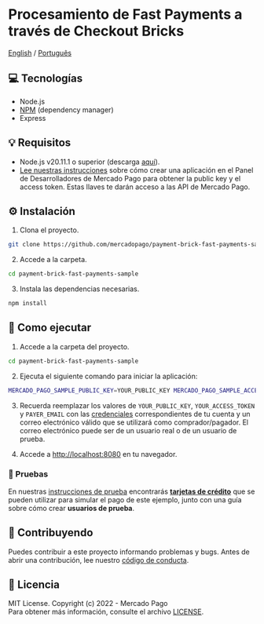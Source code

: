 # Procesamiento de Fast Payments a través de Checkout Bricks

[English](README.md) / [Português](README.pt.md)

## :computer: Tecnologías

- Node.js
- [NPM](https://www.npmjs.com) (dependency manager)
- Express

## 💡 Requisitos

- Node.js v20.11.1 o superior (descarga [aquí](https://nodejs.org/)).
- [Lee nuestras instrucciones](https://www.mercadopago.com/developers/es/docs/getting-started) sobre cómo crear una aplicación en el Panel de Desarrolladores de Mercado Pago para obtener la public key y el access token. Estas llaves te darán acceso a las API de Mercado Pago.

## :gear: Instalación

1. Clona el proyecto.

```bash
git clone https://github.com/mercadopago/payment-brick-fast-payments-sample.git
```

2. Accede a la carpeta.

```bash
cd payment-brick-fast-payments-sample
```

3. Instala las dependencias necesarias.

```bash
npm install
```

## 🌟 Como ejecutar

1. Accede a la carpeta del proyecto.

```bash
cd payment-brick-fast-payments-sample
```

2. Ejecuta el siguiente comando para iniciar la aplicación:

```bash
MERCADO_PAGO_SAMPLE_PUBLIC_KEY=YOUR_PUBLIC_KEY MERCADO_PAGO_SAMPLE_ACCESS_TOKEN=YOUR_ACCESS_TOKEN PAYER_EMAIL=YOUR_PAYER_EMAIL npm start
```

3. Recuerda reemplazar los valores de `YOUR_PUBLIC_KEY`, `YOUR_ACCESS_TOKEN` y `PAYER_EMAIL` con las [credenciales](https://www.mercadopago.com/developers/panel) correspondientes de tu cuenta y un correo electrónico válido que se utilizará como comprador/pagador. El correo electrónico puede ser de un usuario real o de un usuario de prueba.

4. Accede a [http://localhost:8080](http://localhost:8080) en tu navegador.

### :test_tube: Pruebas
En nuestras [instrucciones de prueba](https://www.mercadopago.com/developers/es/docs/checkout-bricks/integration/integration-test) encontrarás **[tarjetas de crédito](https://www.mercadopago.com/developers/es/docs/checkout-bricks/additional-content/test-cards)** que se pueden utilizar para simular el pago de este ejemplo, junto con una guía sobre cómo crear **usuarios de prueba**.

## :handshake: Contribuyendo

Puedes contribuir a este proyecto informando problemas y bugs. Antes de abrir una contribución, lee nuestro [código de conducta](CODE_OF_CONDUCT.md).

## :bookmark: Licencia

MIT License. Copyright (c) 2022 - Mercado Pago <br/>
Para obtener más información, consulte el archivo [LICENSE](LICENSE).
